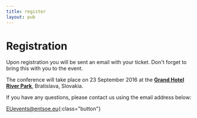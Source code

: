 ```yaml
---
title: register
layout: pub
---
```

<div class="section row text-center" markdown="1">
    
# Registration

Upon registration you will be sent an email with your ticket. Don't forget to bring this with you to the event.

The conference will take place on 23 September 2016 at the [**Grand Hotel River Park**](https://goo.gl/maps/czETZzEoqom), Bratislava, Slovakia.

If you have any questions, please contact us using the email address below:

[EUevents@entsoe.eu](mailto:EUevents@entsoe.eu){:class="button"}

<!-- place this in your head tag -->
<script src='https://js.tito.io/v1' async></script>

<!-- place this where you want the widget to appear -->
<tito-widget event="entso-e/cee-conference" ssl-check-disabled></tito-widget>
</div>

<!-- for basic styles include a link to our stylesheet. -->
<!-- fancy something more adventurous? Copy it and roll your own! -->
<link rel="stylesheet" type="text/css" href='https://css.tito.io/v1' />

<script type="text/javascript" src="{{'/assets/js/app.js' | prepend: site.baseurl}}"></script>

<style type="text/css">
    .tito-wrapper {
    border: 1px solid #ccc;
    border-radius: 3px;
    background: #f1f1f1;
    font-family: sans-serif;
    color: #333;
    margin: 50px auto;
    max-width: 550px;
    padding: 20px 20px 0 20px;
    width: 100%;
}
label.tito-ticket-name {
    display: block;
    margin: 0;
    font-size: 0.76087rem;
    font-weight: normal;
    line-height: 1.8;
    color: #0a0a0a;
    font-weight: 900;
    text-align: left;
}
.tito-ticket-description {text-align: left;}
.tito-ticket-name-wrapper, .tito-ticket-price-quantity-wrapper, .tito-ticket-status, .tito-ticket-status-sold-out {vertical-align: top;}
</style>